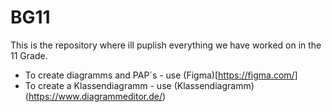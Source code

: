 # BG11
This is the repository where ill puplish everything we have worked on in the 11 Grade.


- To create diagramms and PAP´s - use (Figma)[https://figma.com/]
- To create a Klassendiagramm - use (Klassendiagramm)(https://www.diagrammeditor.de/)

